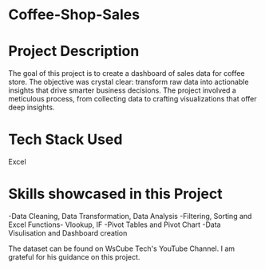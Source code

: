 # Coffee-Shop-Sales

# Project Description

The goal of this project is to create a dashboard of sales data for coffee store. The objective was crystal clear: transform raw data into actionable insights that drive smarter business decisions. The project involved a meticulous process, from collecting data to crafting visualizations that offer deep insights.

# Tech Stack Used

Excel

# Skills showcased in this Project

-Data Cleaning, Data Transformation, Data Analysis
-Filtering, Sorting and Excel Functions- Vlookup, IF
-Pivot Tables and Pivot Chart
-Data Visulisation and Dashboard creation

The dataset can be found on WsCube Tech's YouTube Channel. I am grateful for his guidance on this project.
